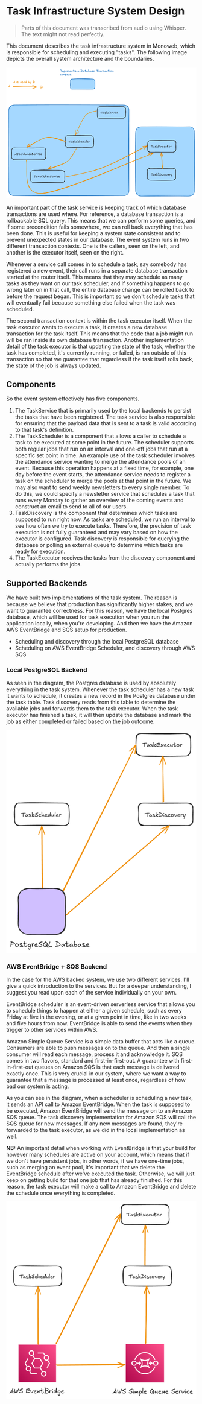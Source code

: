 # Task Infrastructure System Design

> Parts of this document was transcribed from audio using Whisper. The text might not read perfectly.

This document describes the task infrastructure system in Monoweb, which is responsible for scheduling and executing
"tasks". The following image depicts the overall system architecture and the boundaries.

![Task Infrastructure System Design](../attachments/task-infrastructure.png)

An important part of the task service is keeping track of which database transactions are used where. For reference, a
database transaction is a rollbackable SQL query. This means that we can perform some queries, and if some precondition
fails somewhere, we can roll back everything that has been done. This is useful for keeping a system state consistent
and to prevent unexpected states in our database. The event system runs in two different transaction contexts. One is
the callers, seen on the left, and another is the executor itself, seen on the right.

Whenever a service call comes in to schedule a task, say somebody has registered a new event, their call runs in a
separate database transaction started at the router itself. This means that they may schedule as many tasks as they want
on our task scheduler, and if
something happens to go wrong later on in that call, the entire database change can be rolled back to before the request
began. This is important so we don't schedule tasks that will eventually fail because something else failed when the
task was scheduled.

The second transaction context is within the task executor itself. When the task executor wants to
execute a task, it creates a new database transaction for the task itself. This means that the code that a job might run
will be ran inside its own database transaction. Another implementation detail of the task executor is that updating the
state of the task, whether the task has completed, it's currently running, or failed, is ran outside of this transaction
so that we guarantee that regardless if the task itself rolls back, the state of the job is always updated.

## Components

So the event system effectively has five components.

1. The TaskService that is primarily used by the local backends to persist the tasks that have been registered. The task
   service is also responsible for ensuring that the payload data that is sent to a task is valid according to that
   task's definition.
2. The TaskScheduler is a component that allows a caller to schedule a task to be executed at some point in the future.
   The scheduler supports both regular jobs that run on an interval and one-off jobs that run at a specific set point in
   time. An example use of the task scheduler involves the attendance service wanting to merge the attendance pools of
   an event. Because this operation happens at a fixed time, for example, one day before the event starts, the
   attendance service needs to register a task on the scheduler to merge the pools at that point in the future. We may
   also want to send weekly newsletters to every single member. To do this, we could specify a newsletter service that
   schedules a task that runs every Monday to gather an overview of the coming events and construct an email to send to
   all of our users.
3. TaskDiscovery is the component that determines which tasks are supposed to run right now. As tasks are scheduled, we
   run an interval to see how often we try to execute tasks. Therefore, the precision of task execution is not fully
   guaranteed and may vary based on how the executor is configured. Task discovery is responsible for querying the
   database or polling an external queue to determine which tasks are ready for execution.
4. The TaskExecutor receives the tasks from the discovery component and actually performs the jobs.

## Supported Backends

We have built two implementations of the task system. The reason is because we believe that production has significantly
higher stakes, and we want to guarantee correctness. For this reason, we have the local Postgres database, which will be
used for task execution when you run the application locally, when you're developing. And then we have the Amazon AWS
EventBridge and SQS setup for production.

- Scheduling and discovery through the local PostgreSQL database
- Scheduling on AWS EventBridge Scheduler, and discovery through AWS SQS

### Local PostgreSQL Backend

As seen in the diagram, the Postgres database is used by absolutely everything in the task system. Whenever the task
scheduler has a new task it wants to schedule, it creates a new record in the Postgres database under the task table.
Task discovery reads from this table to determine the available jobs and forwards them to the task executor. When the
task executor has finished a task, it will then update the database and mark the job as either completed or failed based
on the job outcome.

![Task Infrastructure on Local PostgreSQL](../attachments/postgres-task-system.png)

### AWS EventBridge + SQS Backend

In the case for the AWS backed system, we use two different services. I'll give a quick introduction to the services.
But for a deeper understanding, I suggest you read upon each of the service individually on your own.

EventBridge scheduler is an event-driven serverless service that allows you to schedule things to happen at either a
given schedule,
such as every Friday at five in the evening, or at a given point in time, like in two weeks and five hours from now.
EventBridge is able to send the events when they trigger to other services within AWS.

Amazon Simple Queue Service is a
simple data buffer that acts like a queue. Consumers are able to push messages on to the queue. And then a single
consumer will read each message, process it and acknowledge it. SQS comes in two flavors, standard and
first-in-first-out. A guarantee with first-in-first-out queues on Amazon SQS is that each message is delivered exactly
once. This is very crucial in our system, where we want a way to guarantee that a message is processed at least once,
regardless of how bad our system is acting.

As you can see in the diagram, when a scheduler is scheduling a new task, it
sends an API call to Amazon EventBridge. When the task is supposed to be executed, Amazon EventBridge will send the
message on to an Amazon SQS queue. The task discovery implementation for Amazon SQS will call the SQS queue for new
messages. If any new messages are found, they're forwarded to the task executor, as we did in the local implementation
as well.

**NB:** An important detail when working with EventBridge is that your build for however many schedules are active on
your account, which means that if we don't have persistent jobs, in other words, if we have one-time jobs, such as
merging an event pool, it's important that we delete the EventBridge schedule after we've executed the task. Otherwise,
we will just keep on getting build for that one job that has already finished. For this reason, the task executor will
make a call to Amazon EventBridge and delete the schedule once everything is completed.

![Task Infrastructure on EventBridge and SQS](../attachments/eventbridge-sqs-task-system.png)

